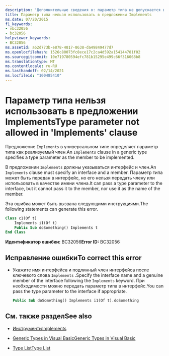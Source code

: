 ```yaml
---
description: 'Дополнительные сведения о: параметр типа не допускается в предложении Implements'
title: Параметр типа нельзя использовать в предложении Implements
ms.date: 07/20/2015
f1_keywords:
- vbc32056
- bc32056
helpviewer_keywords:
- BC32056
ms.assetid: a62d773b-e878-4817-8638-da49849477d7
ms.openlocfilehash: 1526c80073fc8ece17c2ca4d592a154144781f02
ms.sourcegitcommit: 10e719780594efc781b15295e499c66f316068b8
ms.translationtype: MT
ms.contentlocale: ru-RU
ms.lasthandoff: 02/14/2021
ms.locfileid: "100485410"
---
```

# <a name="type-parameter-not-allowed-in-implements-clause"></a><span data-ttu-id="9e638-103">Параметр типа нельзя использовать в предложении Implements</span><span class="sxs-lookup"><span data-stu-id="9e638-103">Type parameter not allowed in 'Implements' clause</span></span>

<span data-ttu-id="9e638-104">Предложение `Implements` в универсальном типе определяет параметр типа как реализуемый член.</span><span class="sxs-lookup"><span data-stu-id="9e638-104">An `Implements` clause in a generic type specifies a type parameter as the member to be implemented.</span></span>  
  
 <span data-ttu-id="9e638-105">В предложении `Implements` должны указываться интерфейс и член.</span><span class="sxs-lookup"><span data-stu-id="9e638-105">An `Implements` clause must specify an interface and a member.</span></span> <span data-ttu-id="9e638-106">Параметр типа может быть передан в интерфейс, но его нельзя передать члену или использовать в качестве имени члена.</span><span class="sxs-lookup"><span data-stu-id="9e638-106">It can pass a type parameter to the interface, but it cannot pass it to the member, nor use it as the name of the member.</span></span>  
  
 <span data-ttu-id="9e638-107">Эта ошибка может быть вызвана следующими инструкциями.</span><span class="sxs-lookup"><span data-stu-id="9e638-107">The following statements can generate this error.</span></span>  
  
```vb  
Class c1(Of t)  
    Implements i1(Of t)  
    Public Sub doSomething() Implements t  
End Class  
```  
  
 <span data-ttu-id="9e638-108">**Идентификатор ошибки:** BC32056</span><span class="sxs-lookup"><span data-stu-id="9e638-108">**Error ID:** BC32056</span></span>  
  
## <a name="to-correct-this-error"></a><span data-ttu-id="9e638-109">Исправление ошибки</span><span class="sxs-lookup"><span data-stu-id="9e638-109">To correct this error</span></span>  
  
- <span data-ttu-id="9e638-110">Укажите имя интерфейса и подлинный член интерфейса после ключевого слова `Implements` .</span><span class="sxs-lookup"><span data-stu-id="9e638-110">Specify the interface name and a genuine member of the interface following the `Implements` keyword.</span></span> <span data-ttu-id="9e638-111">При необходимости можно передать параметр типа в интерфейс.</span><span class="sxs-lookup"><span data-stu-id="9e638-111">You can pass the type parameter to the interface if appropriate.</span></span>  
  
    ```vb  
    Public Sub doSomething() Implements i1(Of t).doSomething  
    ```  
  
## <a name="see-also"></a><span data-ttu-id="9e638-112">См. также раздел</span><span class="sxs-lookup"><span data-stu-id="9e638-112">See also</span></span>

- [<span data-ttu-id="9e638-113">Инструменты</span><span class="sxs-lookup"><span data-stu-id="9e638-113">Implements</span></span>](../language-reference/statements/implements-clause.md)

- [<span data-ttu-id="9e638-114">Generic Types in Visual Basic</span><span class="sxs-lookup"><span data-stu-id="9e638-114">Generic Types in Visual Basic</span></span>](../programming-guide/language-features/data-types/generic-types.md)
- [<span data-ttu-id="9e638-115">Type List</span><span class="sxs-lookup"><span data-stu-id="9e638-115">Type List</span></span>](../language-reference/statements/type-list.md)

